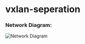 # vxlan-seperation


### Network Diagram:

![Network Diagram](https://github.com/Cloudofyou/vxlan-seperation/blob/master/documentation/vxlan-seperation-repo-diag.png)
